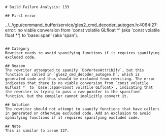 ```
# Build Failure Analysis: 133

## First error
```
../../gpu/command_buffer/service/gles2_cmd_decoder_autogen.h:4064:27: error: no viable conversion from 'const volatile GLfloat *' (aka 'const volatile float *') to 'base::span<const volatile GLfloat>' (aka 'span<const volatile float>').
```

## Category
Rewriter needs to avoid spanifying functions if it requires spanifying excluded code.

## Reason
The rewriter attempted to spanify `DoVertexAttrib2fv`, but this function is called in `gles2_cmd_decoder_autogen.h`, which is generated code and thus should be excluded from rewriting. The error indicates that there is no viable conversion from `const volatile GLfloat *` to `base::span<const volatile GLfloat>`, indicating that the rewriter is trying to pass a raw pointer to the spanified function, but the compiler cannot implicitly convert it.

## Solution
The rewriter should not attempt to spanify functions that have callers in generated or otherwise excluded code. Add an exclusion to avoid spanifying functions if it requires spanifying excluded code.

## Note
This is similar to issue 127.
